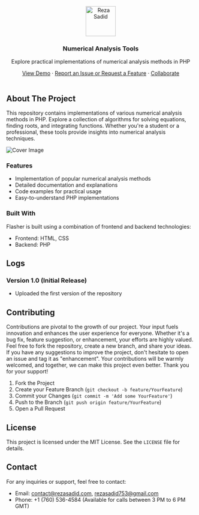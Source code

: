 <div align="center">
    <a href="https://github.com/rezasadid753/numerical-analysis-tools"><img src="https://rezasadid.com/files/data/rezasadid-white-rounded.svg" alt="Reza Sadid" width="80" height="80"></a>
    <h3 align="center">Numerical Analysis Tools</h3>
    <p align="center">
        Explore practical implementations of numerical analysis methods in PHP
    </p>
    <a href="https://rsdn.ir/g-nas">View Demo</a>
    ·
    <a href="https://github.com/rezasadid753/numerical-analysis-tools/issues">Report an Issue or Request a Feature</a>
    ·
    <a href="https://github.com/rezasadid753/numerical-analysis-tools/pulls">Collaborate</a>
</div>

<br>

## About The Project

This repository contains implementations of various numerical analysis methods in PHP. Explore a collection of algorithms for solving equations, finding roots, and integrating functions. Whether you're a student or a professional, these tools provide insights into numerical analysis techniques.

![Cover Image](https://rezasadid.com/projects/numericalanalysis/cover.jpg)

### Features

* Implementation of popular numerical analysis methods
* Detailed documentation and explanations
* Code examples for practical usage
* Easy-to-understand PHP implementations

### Built With

Flasher is built using a combination of frontend and backend technologies:

* Frontend: HTML, CSS
* Backend: PHP

## Logs

### Version 1.0 (Initial Release)

* Uploaded the first version of the repository

## Contributing

Contributions are pivotal to the growth of our project. Your input fuels innovation and enhances the user experience for everyone. Whether it's a bug fix, feature suggestion, or enhancement, your efforts are highly valued. Feel free to fork the repository, create a new branch, and share your ideas. If you have any suggestions to improve the project, don't hesitate to open an issue and tag it as "enhancement". Your contributions will be warmly welcomed, and together, we can make this project even better. Thank you for your support!

1. Fork the Project
2. Create your Feature Branch (`git checkout -b feature/YourFeature`)
3. Commit your Changes (`git commit -m 'Add some YourFeature'`)
4. Push to the Branch (`git push origin feature/YourFeature`)
5. Open a Pull Request


## License

This project is licensed under the MIT License. See the `LICENSE` file for details.


## Contact

For any inquiries or support, feel free to contact:
* Email: contact@rezasadid.com, rezasadid753@gmail.com
* Phone: +1 (760) 536-4584 (Available for calls between 3 PM to 6 PM GMT)